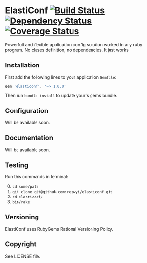 ElastiConf [![Build Status](https://travis-ci.org/rezwyi/elasticonf.svg?branch=master)](https://travis-ci.org/rezwyi/elasticonf) [![Dependency Status](https://gemnasium.com/rezwyi/elasticonf.svg)](https://gemnasium.com/rezwyi/elasticonf) [![Coverage Status](https://img.shields.io/coveralls/rezwyi/elasticonf.svg)](https://coveralls.io/r/rezwyi/elasticonf)
==========

Powerfull and flexible application config solution worked in any ruby program. No clases definition, no dependencies. It just works!

## Installation

First add the following lines to your application `Gemfile`:

``` ruby
gem 'elasticonf', '~> 1.0.0'
```

Then run `bundle install` to update your's gems bundle.

## Configuration

Will be available soon.

## Documentation

Will be available soon.

## Testing

Run this commands in terminal:

0. `cd some/path`
0. `git clone git@github.com:rezwyi/elasticonf.git`
0. `cd elasticonf/`
0. `bin/rake`

## Versioning

ElastiConf uses RubyGems Rational Versioning Policy.

## Copyright

See LICENSE file.